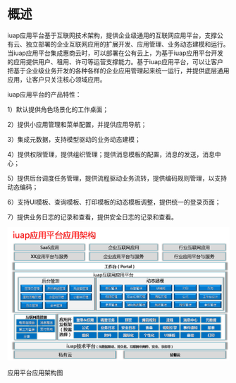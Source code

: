 ﻿# 概述

iuap应用平台基于互联网技术架构，提供企业级通用的互联网应用平台，支撑公有云、独立部署的企业互联网应用的扩展开发、应用管理、业务动态建模和运行。当iuap应用平台集成惠商云时，可以部署在公有云上，为基于iuap应用平台开发的应用提供用户、租用、许可等运营支撑能力。基于iuap应用平台，可以让客户把基于企业级业务开发的各种各样的企业应用管理起来统一运行，并提供底层通用应用，让客户只关注核心领域应用。

iuap应用平台的产品特性：

1）默认提供角色场景化的工作桌面；

2）提供小应用管理和菜单配置，并提供应用导航；

3）集成元数据，支持模型驱动的业务动态建模；

4）提供权限管理，提供组织管理；提供消息模板的配置，消息的发送，消息中心；

5）提供后台调度任务管理，提供流程驱动业务流转，提供编码规则管理，以支持动态编码；

6）支持UI模板、查询模板、打印模板的动态模板调整，提供统一的登录页面；

7）提供业务日志的记录和查看，提供安全日志的记录和查看。

![](/articles/application/1-/images/image2.png)
 
应用平台应用架构图
